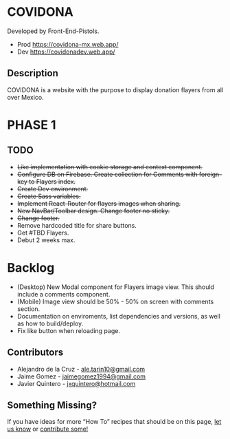 # COVIDONA
Developed by Front-End-Pistols. 

- Prod https://covidona-mx.web.app/
- Dev  https://covidonadev.web.app/

## Description

COVIDONA is a website with the purpose to display donation flayers from all over Mexico.

# PHASE 1

## TODO

- ~~Like implementation with cookie storage and context component.~~
- ~~Configure DB on Firebase. Create collection for Comments with foreign-key to Flayers index.~~
- ~~Create Dev environment.~~
- ~~Create Sass variables.~~
- ~~Implement React-Router for flayers images when sharing.~~
- ~~New NavBar/Toolbar design. Change footer no sticky.~~
- ~~Change footer.~~
- Remove hardcoded title for share buttons.
- Get #TBD Flayers.
- Debut 2 weeks max.

# Backlog

- (Desktop) New Modal component for Flayers image view. This should include a comments component.
- (Mobile) Image view should be 50% - 50% on screen with comments section.
- Documentation on enviroments, list dependencies and versions, as well as how to build/deploy.
- Fix like button when reloading page.

## Contributors

- Alejandro de la Cruz  - ale.tarin10@gmail.com
- Jaime Gomez           - jaimegomez1994@gmail.com
- Javier Quintero       - jxquintero@hotmail.com

## Something Missing?

If you have ideas for more “How To” recipes that should be on this page, [let us know](https://github.com/facebookincubator/create-react-app/issues) or [contribute some!](https://github.com/facebookincubator/create-react-app/edit/master/packages/react-scripts/template/README.md)
